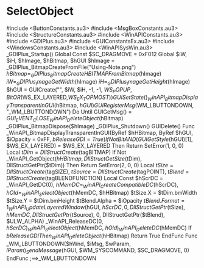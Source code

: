 # SelectObject
#include &lt;ButtonConstants.au3> #include &lt;MsgBoxConstants.au3> #include &lt;StructureConstants.au3> #include &lt;WinAPIConstants.au3> #include &lt;GDIPlus.au3> #include &lt;GUIConstantsEx.au3> #include &lt;WindowsConstants.au3> #include &lt;WinAPISysWin.au3>  _GDIPlus_Startup() Global Const $SC_DRAGMOVE = 0xF012 Global $iW, $iH, $hImage, $hBitmap, $hGUI $hImage = _GDIPlus_BitmapCreateFromFile("Using-Note.png") $hBitmap = _GDIPlus_BitmapCreateHBITMAPFromBitmap($hImage) $iW = _GDIPlus_ImageGetWidth($hImage) $iH = _GDIPlus_ImageGetHeight($hImage) $hGUI = GUICreate("", $iW, $iH, -1, -1, $WS_POPUP, BitOR($WS_EX_LAYERED,$WS_EX_TOPMOST)) GUISetState() _WinAPI_BitmapDisplayTransparentInGUI($hBitmap, $hGUI)   GUIRegisterMsg($WM_LBUTTONDOWN, "_WM_LBUTTONDOWN")   Do Until GUIGetMsg() = $GUI_EVENT_CLOSE  _WinAPI_DeleteObject($hBitmap) _GDIPlus_BitmapDispose($hImage) _GDIPlus_Shutdown() GUIDelete()  Func _WinAPI_BitmapDisplayTransparentInGUI(ByRef $hHBitmap, ByRef $hGUI, $iOpacity = 0xFF, $bReleaseGDI = True)     If Not BitAND(GUIGetStyle($hGUI)[1], $WS_EX_LAYERED) = $WS_EX_LAYERED Then Return SetError(1, 0, 0)     Local $tDim = DllStructCreate($tagBITMAP)     If Not _WinAPI_GetObject($hHBitmap, DllStructGetSize($tDim), DllStructGetPtr($tDim)) Then Return SetError(2, 0, 0)     Local $tSize = DllStructCreate($tagSIZE), $tSource = DllStructCreate($tagPOINT), $tBlend = DllStructCreate($tagBLENDFUNCTION)     Local Const $hScrDC = _WinAPI_GetDC(0), $hMemDC = _WinAPI_CreateCompatibleDC($hScrDC), $hOld = _WinAPI_SelectObject($hMemDC, $hHBitmap)     $tSize.X = $tDim.bmWidth     $tSize.Y = $tDim.bmHeight     $tBlend.Alpha = $iOpacity     $tBlend.Format = 1     _WinAPI_UpdateLayeredWindow($hGUI, $hScrDC, 0, DllStructGetPtr($tSize), $hMemDC, DllStructGetPtr($tSource), 0, DllStructGetPtr($tBlend), $ULW_ALPHA)     _WinAPI_ReleaseDC(0, $hScrDC)     _WinAPI_SelectObject($hMemDC, $hOld)     _WinAPI_DeleteDC($hMemDC)     If $bReleaseGDI Then _WinAPI_DeleteObject($hHBitmap)     Return True EndFunc  Func _WM_LBUTTONDOWN($hWnd, $iMsg, $wParam, $lParam)     _SendMessage($hGUI, $WM_SYSCOMMAND, $SC_DRAGMOVE, 0) EndFunc   ;==>_WM_LBUTTONDOWN  

